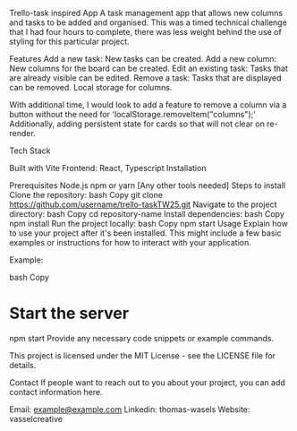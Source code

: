 Trello-task inspired App
A task management app that allows new columns and tasks to be added and organised. This was a timed technical challenge that I had four hours to complete, there was less weight behind the use of styling for this particular project.

Features
Add a new task: New tasks can be created.
Add a new column: New columns for the board can be created.
Edit an existing task: Tasks that are already visible can be edited.
Remove a task: Tasks that are displayed can be removed.
Local storage for columns.

With additional time, I would look to add a feature to remove a column via a button without the need for 'localStorage.removeItem("columns");'
Additionally, adding persistent state for cards so that will not clear on re-render.

Tech Stack

Built with Vite
Frontend: React, Typescript 
Installation

Prerequisites
Node.js
npm or yarn
[Any other tools needed]
Steps to install
Clone the repository:
bash
Copy
git clone https://github.com/username/trello-taskTW25.git
Navigate to the project directory:
bash
Copy
cd repository-name
Install dependencies:
bash
Copy
npm install
Run the project locally:
bash
Copy
npm start
Usage
Explain how to use your project after it's been installed. This might include a few basic examples or instructions for how to interact with your application.

Example:

bash
Copy
# Start the server
npm start
Provide any necessary code snippets or example commands.

This project is licensed under the MIT License - see the LICENSE file for details.

Contact
If people want to reach out to you about your project, you can add contact information here.

Email: example@example.com
Linkedin: thomas-wasels
Website: vasselcreative


